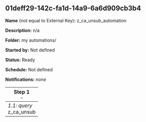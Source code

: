## 01deff29-142c-fa1d-14a9-6a6d909cb3b4

**Name** (not equal to External Key)**:** z_ca_unsub_automation

**Description:** n/a

**Folder:** my automations/

**Started by:** Not defined

**Status:** Ready

**Schedule:** Not defined

**Notifications:** _none_


| Step 1<br>_<small>-</small>_ |
| --- |
| _1.1: query_<br>z_ca_unsub |
